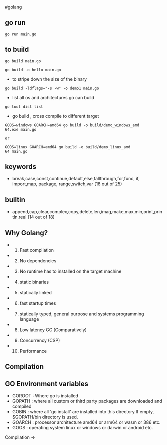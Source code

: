 #golang

## go run

```
go run main.go
```

## to build 

```
go build main.go
```

```
go build -o hello main.go
```

- to stripe down the size of the binary

```
go build -ldflags="-s -w" -o demo1 main.go
```

- list all os and architectures go can build 

```
go tool dist list
```
- go build , cross compile to different target

```
GOOS=windows GOARCH=amd64 go build -o build/demo_windows_amd
64.exe main.go

or 

GOOS=linux GOARCH=amd64 go build -o build/demo_linux_amd
64 main.go
```

## keywords 

- break,case,const,continue,default,else,fallthrough,for,func, if, import,map, package, range,switch,var (16 out of 25)

## builtin

- append,cap,clear,complex,copy,delete,len,imag,make,max,min,print,println,real (14 out of 18)

## Why Golang?

- 1. Fast compilation
- 2. No dependencies
- 3. No runtime has to installed on the target machine
- 4. static binaries
- 5. statically linked
- 6. fast startup times
- 7. statically typed, general purpose and systems programming language
- 8. Low latency GC (Comparatively)
- 9. Concurrency (CSP)
- 10. Performance

## Compilation

## GO Environment variables

- GOROOT : Where go is installed
- GOPATH : where all custom or third party packages are downloaded and compiled
- GOBIN  : where all 'go install' are installed into this directory.If empty, $GOPATH/bin directory is used. 
- GOARCH : processor architecture amd64 or arm64 or wasm or 386 etc.
- GOOS   : operating system linux or windows or darwin or android etc.


Compilation ->

